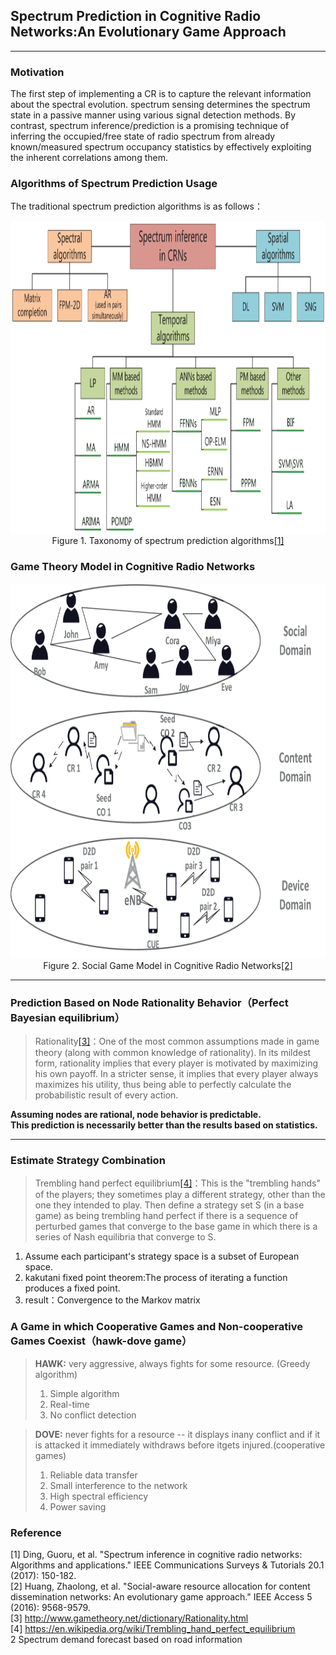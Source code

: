 ## Spectrum Prediction in Cognitive Radio Networks:An Evolutionary Game Approach  
---
### Motivation
The first step of implementing a CR is to capture the relevant information about the spectral evolution. spectrum sensing determines the spectrum state in a passive manner using various signal detection methods. By contrast, spectrum inference/prediction is a promising technique of inferring the occupied/free state of radio spectrum from already known/measured spectrum occupancy statistics by effectively exploiting the inherent correlations among them.

### Algorithms of Spectrum Prediction Usage
The traditional spectrum prediction algorithms is as follows：
<center>
<img src="./Photos/Specturm_prediction_algorithms.gif" width="850" height="500">
<center>Figure 1. Taxonomy of spectrum prediction algorithms<a href="https://ieeexplore.ieee.org/document/8031332">[1]</a></center>
</center>

### Game Theory Model in Cognitive Radio Networks
<center>
<img src="./Photos/gt_model_in_CRN.gif" width="650" height="600">
<center>Figure 2. Social Game Model in Cognitive Radio Networks<a href="https://ieeexplore.ieee.org/document/7795166">[2]</a></center>
</center>

---

### Prediction Based on Node Rationality Behavior（Perfect Bayesian equilibrium）
>Rationality[[3]](http://www.gametheory.net/dictionary/Rationality.html)：One of the most common assumptions made in game theory (along with common knowledge of rationality). In its mildest form, rationality implies that every player is motivated by maximizing his own payoff. In a stricter sense, it implies that every player always maximizes his utility, thus being able to perfectly calculate the probabilistic result of every action.

**Assuming nodes are rational, node behavior is predictable.**  
**This prediction is necessarily better than the results based on statistics.**

---
### Estimate Strategy Combination
>Trembling hand perfect equilibrium[[4]](https://en.wikipedia.org/wiki/Trembling_hand_perfect_equilibrium)：This is the "trembling hands" of the players; they sometimes play a different strategy, other than the one they intended to play. Then define a strategy set S (in a base game) as being trembling hand perfect if there is a sequence of perturbed games that converge to the base game in which there is a series of Nash equilibria that converge to S.
1. Assume each participant's strategy space is a subset of European space.
2. kakutani fixed point theorem:The process of iterating a function produces a fixed point.
3. result：Convergence to the Markov matrix

### A Game in which Cooperative Games and Non-cooperative Games Coexist（hawk-dove game）
>**HAWK:** very aggressive, always fights for some resource. (Greedy algorithm)  
>1. Simple algorithm  
>2. Real-time   
>3. No conflict detection  

>**DOVE:** never fights for a resource -- it displays inany conflict and if it is attacked it immediately withdraws before itgets injured.(cooperative games)  
>1. Reliable data transfer  
>2. Small interference to the network  
>3. High spectral efficiency  
>4. Power saving  


### Reference
[1] Ding, Guoru, et al. "Spectrum inference in cognitive radio networks: Algorithms and applications." IEEE Communications Surveys & Tutorials 20.1 (2017): 150-182.  
[2] Huang, Zhaolong, et al. "Social-aware resource allocation for content dissemination networks: An evolutionary game approach." IEEE Access 5 (2016): 9568-9579.  
[3] http://www.gametheory.net/dictionary/Rationality.html  
[4] https://en.wikipedia.org/wiki/Trembling_hand_perfect_equilibrium  
2 Spectrum demand forecast based on road information
